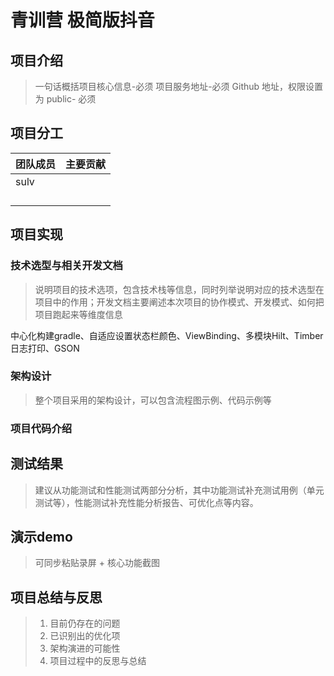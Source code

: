 # 青训营 极简版抖音

## 项目介绍

> 一句话概括项目核心信息-必须
> 项目服务地址-必须
> Github  地址，权限设置为 public- 必须

## 项目分工

| 团队成员 | 主要贡献 |
| -------- | -------- |
| sulv     |          |
|          |          |
|          |          |
|          |          |
|          |          |

## 项目实现

### 技术选型与相关开发文档

> 说明项目的技术选项，包含技术栈等信息，同时列举说明对应的技术选型在项目中的作用；开发文档主要阐述本次项目的协作模式、开发模式、如何把项目跑起来等维度信息

中心化构建gradle、自适应设置状态栏颜色、ViewBinding、多模块Hilt、Timber日志打印、GSON

### 架构设计

> 整个项目采用的架构设计，可以包含流程图示例、代码示例等

### 项目代码介绍

## 测试结果

> 建议从功能测试和性能测试两部分分析，其中功能测试补充测试用例（单元测试等），性能测试补充性能分析报告、可优化点等内容。

## 演示demo

> 可同步粘贴录屏 + 核心功能截图

## 项目总结与反思

> 1. 目前仍存在的问题
> 2. 已识别出的优化项
> 3. 架构演进的可能性
> 4. 项目过程中的反思与总结
